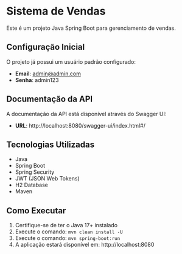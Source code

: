 # Sistema de Vendas

Este é um projeto Java Spring Boot para gerenciamento de vendas.

## Configuração Inicial

O projeto já possui um usuário padrão configurado:
- **Email**: admin@admin.com
- **Senha**: admin123

## Documentação da API

A documentação da API está disponível através do Swagger UI:
- **URL**: http://localhost:8080/swagger-ui/index.html#/

## Tecnologias Utilizadas

- Java
- Spring Boot
- Spring Security
- JWT (JSON Web Tokens)
- H2 Database
- Maven

## Como Executar

1. Certifique-se de ter o Java 17+ instalado
2. Execute o comando: `mvn clean install -U`
3. Execute o comando: `mvn spring-boot:run`
4. A aplicação estará disponível em: http://localhost:8080 